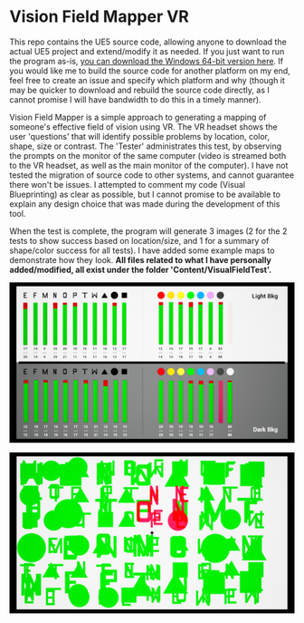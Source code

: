 # Vision Field Mapper VR

This repo contains the UE5 source code, allowing anyone to download the actual UE5 project and extend/modify it as needed. If you just want to run the program as-is, [you can download the Windows 64-bit version here](https://drive.google.com/file/d/1_Nuu3CnVLewO5Te0tNj5nsaQiO-xWzNF/view?usp=sharing). If you would like me to build the source code for another platform on my end, feel free to create an issue and specify which platform and why (though it may be quicker to download and rebuild the source code directly, as I cannot promise I will have bandwidth to do this in a timely manner).

Vision Field Mapper is a simple approach to generating a mapping of someone's effective field of vision using VR. The VR headset shows the user 'questions' that will identify possible problems by location, color, shape, size or contrast. 
The 'Tester' administrates this test, by observing the prompts on the monitor of the same computer (video is streamed both to the VR headset, as well as the main monitor of the computer).
I have not tested the migration of source code to other systems, and cannot guarantee there won't be issues. I attempted to comment my code (Visual Blueprinting) as clear as possible, but I cannot promise to be available to explain any design choice that was made during the development of this tool.

When the test is complete, the program will generate 3 images (2 for the 2 tests to show success based on location/size, and 1 for a summary of shape/color success for all tests). I have added some example maps to demonstrate how they look. **All files related to what I have personally added/modified, all exist under the folder 'Content/VisualFieldTest'.**

![](https://github.com/jwmcfar2/VisionFieldMapper/blob/main/ExampleMaps/ResultMap_ColorShape_2024FEB03_0609.png)

![](https://github.com/jwmcfar2/VisionFieldMapper/blob/main/ExampleMaps/ResultMap_2024FEB03_0609.png)
